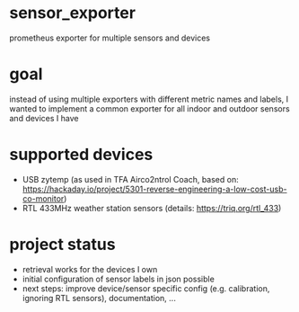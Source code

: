 # sensor_exporter
prometheus exporter for multiple sensors and devices 

# goal
instead of using multiple exporters with different metric names and labels, I wanted to implement a common exporter for all indoor and outdoor sensors and devices I have

# supported devices
- USB zytemp (as used in TFA Airco2ntrol Coach, based on: https://hackaday.io/project/5301-reverse-engineering-a-low-cost-usb-co-monitor)
- RTL 433MHz weather station sensors (details: https://triq.org/rtl_433)

# project status
- retrieval works for the devices I own
- initial configuration of sensor labels in json possible
- next steps: improve device/sensor specific config (e.g. calibration, ignoring RTL sensors), documentation, ...
